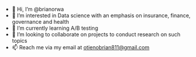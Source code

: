 - 👋 Hi, I’m @brianorwa
- 👀 I’m interested in Data science with an emphasis on insurance, finance, governance and health
- 🌱 I’m currently learning A/B testing
- 💞️ I’m looking to collaborate on projects to conduct research on such topics
- 📫 Reach me via my email at otienobrian811@gmail.com

<!---
brianorwa/brianorwa is a ✨ special ✨ repository because its `README.md` (this file) appears on your GitHub profile.
You can click the Preview link to take a look at your changes.
--->
